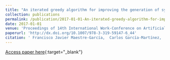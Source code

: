 ```yaml
---
title: "An iterated greedy algorithm for improving the generation of synthetic patterns in imbalanced learning"
collection: publications
permalink: /publication/2017-01-01-An-iterated-greedy-algorithm-for-improving-the-generation-of-synthetic-patterns-in-imbalanced-learning
date: 2017-01-01
venue: 'Proceedings of 14th International Work-Conference on Artificial and Natural Neural Networks (IWANN2017)'
paperurl: 'http://dx.doi.org/10.1007/978-3-319-59147-6_44'
citation: ' Francisco Javier Maestre-García,  Carlos García-Martínez,  María Pérez-Ortiz,  Pedro Antonio Gutiérrez, &quot;An iterated greedy algorithm for improving the generation of synthetic patterns in imbalanced learning.&quot; Proceedings of 14th International Work-Conference on Artificial and Natural Neural Networks (IWANN2017), Vol.10305, 2017, Cádiz, Spain, pp.513-524.'
---
```

[Access paper here](http://dx.doi.org/10.1007/978-3-319-59147-6_44){:target="_blank"}

